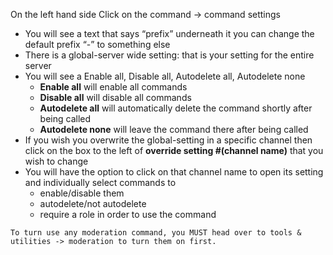 On the left hand side Click on the command -> command settings  
- You will see a text that says “prefix” underneath it you can change the default prefix “-” to something else  
- There is a global-server wide setting: that is your setting for the entire server 
- You will see a Enable all, Disable all, Autodelete all, Autodelete none  
  - **Enable all** will enable all commands   
  - **Disable all** will disable all commands  
  - **Autodelete all** will automatically delete the command shortly after being called  
  - **Autodelete none** will leave the command there after being called  
- If you wish you overwrite the global-setting in a specific channel then click on the box to the left of **override setting #(channel name)** that you wish to change 
- You will have the option to click on that channel name to open its setting and individually select commands to 
  - enable/disable them 
  - autodelete/not autodelete
  - require a role in order to use the command 
  
` To turn use any moderation command, you MUST head over to tools & utilities -> moderation to turn them on first.  `  
